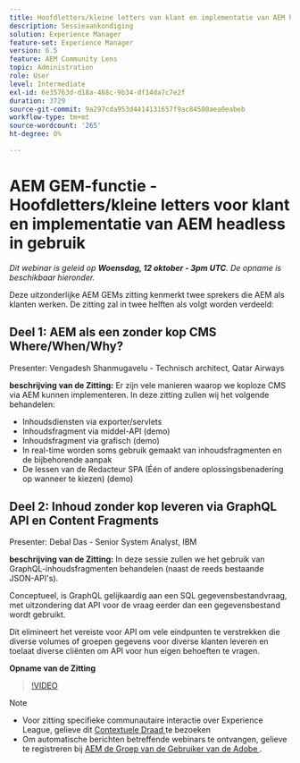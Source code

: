 ```yaml
---
title: Hoofdletters/kleine letters van klant en implementatie van AEM headless in gebruik
description: Sessieaankondiging
solution: Experience Manager
feature-set: Experience Manager
version: 6.5
feature: AEM Community Lens
topic: Administration
role: User
level: Intermediate
exl-id: 6e35763d-d18a-468c-9b34-df14da7c7e2f
duration: 3729
source-git-commit: 9a297cda953d4414131657f9ac84580aea0eabeb
workflow-type: tm+mt
source-wordcount: '265'
ht-degree: 0%

---
```


# AEM GEM-functie - Hoofdletters/kleine letters voor klant en implementatie van AEM headless in gebruik

*Dit webinar is geleid op **Woensdag, 12 oktober - 3pm UTC**. De opname is beschikbaar hieronder.*

Deze uitzonderlijke AEM GEMs zitting kenmerkt twee sprekers die AEM als klanten werken. De zitting zal in twee helften als volgt worden verdeeld:

## Deel 1: AEM als een zonder kop CMS Where/When/Why?

Presenter: Vengadesh Shanmugavelu - Technisch architect, Qatar Airways

**beschrijving van de Zitting:**
Er zijn vele manieren waarop we koploze CMS via AEM kunnen implementeren.
In deze zitting zullen wij het volgende behandelen:

* Inhoudsdiensten via exporter/servlets
* Inhoudsfragment via middel-API (demo)
* Inhoudsfragment via grafisch (demo)
* In real-time worden soms gebruik gemaakt van inhoudsfragmenten en de bijbehorende aanpak
* De lessen van de Redacteur SPA (Één of andere oplossingsbenadering op wanneer te kiezen) (demo)

## Deel 2: Inhoud zonder kop leveren via GraphQL API en Content Fragments

Presenter: Debal Das - Senior System Analyst, IBM

**beschrijving van de Zitting:**
In deze sessie zullen we het gebruik van GraphQL-inhoudsfragmenten behandelen (naast de reeds bestaande JSON-API&#39;s).

Conceptueel, is GraphQL gelijkaardig aan een SQL gegevensbestandvraag, met uitzondering dat API voor de vraag eerder dan een gegevensbestand wordt gebruikt.

Dit elimineert het vereiste voor API om vele eindpunten te verstrekken die diverse volumes of groepen gegevens voor diverse klanten leveren en toelaat diverse cliënten om API voor hun eigen behoeften te vragen.

**Opname van de Zitting**

>[!VIDEO](https://video.tv.adobe.com/v/3410160)

>[!NOTE]
>
>* Voor zitting specifieke communautaire interactie over Experience League, gelieve dit [ Contextuele Draad ](https://adobe.ly/3r6P4nr) te bezoeken
>* Om automatische berichten betreffende webinars te ontvangen, gelieve te registreren bij [ AEM de Groep van de Gebruiker van de Adobe ](https://aem-augs.adobe.com/).
